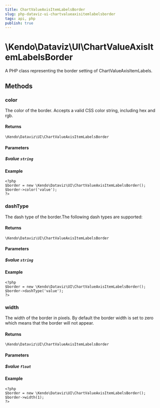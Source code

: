 ```yaml
---
title: ChartValueAxisItemLabelsBorder
slug: php-dataviz-ui-chartvalueaxisitemlabelsborder
tags: api, php
publish: true
---
```


# \Kendo\Dataviz\UI\ChartValueAxisItemLabelsBorder

A PHP class representing the border setting of ChartValueAxisItemLabels.


## Methods

### color
The color of the border. Accepts a valid CSS color string, including hex and rgb.

#### Returns
`\Kendo\Dataviz\UI\ChartValueAxisItemLabelsBorder`

#### Parameters

##### $value `string`



#### Example 
    <?php
    $border = new \Kendo\Dataviz\UI\ChartValueAxisItemLabelsBorder();
    $border->color('value');
    ?>

### dashType
The dash type of the border.The following dash types are supported:

#### Returns
`\Kendo\Dataviz\UI\ChartValueAxisItemLabelsBorder`

#### Parameters

##### $value `string`



#### Example 
    <?php
    $border = new \Kendo\Dataviz\UI\ChartValueAxisItemLabelsBorder();
    $border->dashType('value');
    ?>

### width
The width of the border in pixels. By default the border width is set to zero which means that the border will not appear.

#### Returns
`\Kendo\Dataviz\UI\ChartValueAxisItemLabelsBorder`

#### Parameters

##### $value `float`



#### Example 
    <?php
    $border = new \Kendo\Dataviz\UI\ChartValueAxisItemLabelsBorder();
    $border->width(1);
    ?>

 
